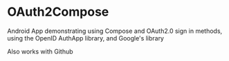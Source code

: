# OAuth2Compose
Android App demonstrating using Compose and OAuth2.0 sign in methods, using the OpenID AuthApp library, and Google's library

Also works with Github
